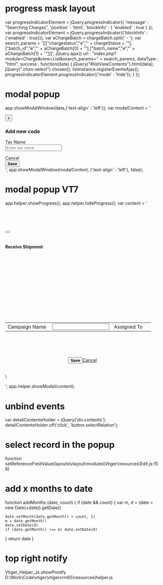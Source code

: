 # progress mask layout
var progressIndicatorElement = jQuery.progressIndicator({
	'message' : "Searching Charges",
	'position' : 'html',
	'blockInfo' : {
		'enabled' : true
	}
});
var progressIndicatorElement = jQuery.progressIndicator({'blockInfo' : {'enabled' : true}});
var aChargeBatch = chargeBatch.split(' - ');
var search_params = '[[["chargestatus","e","' + chargeStatus + '"],["batch_id","e","' + aChargeBatch[0] + '"],["batch_name","e","' + aChargeBatch[1] + '"]]]';
jQuery.ajax({
	url : "index.php?module=Charge&view=List&search_params=" + search_params,
	dataType : "html",
	success : function(data) {
		jQuery("#listViewContents").html(data);
		jQuery(".chzn-select").chosen();
		listInstance.registerEventsAjax();
		progressIndicatorElement.progressIndicator({'mode' : 'hide'});
	}
});

# modal popup
app.showModalWindow(data,{'text-align' : 'left'});
var modalContent = '<div class="modelContainer"><div class="modal-header contentsBackground"><button title="Close" type="button" data-dismiss="modal" aria-hidden="true" class="close">x</button><h3>Add new code</h3></div><form id="editCode" class="form-horizontal" method="POST"><div class="modal-body"><div class="row-fluid"><div class="control-group"><label class="control-label">Tax Name</label><div class="controls"><input class="span3" type="text" name="taxlabel" placeholder="Enter tax name" value="" /></div></div></div></div></div><div class="modal-footer quickCreateActions"><div class="pull-right cancelLinkContainer" style="margin-top:0px;"><a class="cancelLink" type="reset" data-dismiss="modal">Cancel</a></div><button class="btn btn-success" type="submit" name="saveButton"><strong>Save</strong></button></div></div>';
app.showModalWindow(modalContent, {'text-align' : 'left'}, false);

# modal popup VT7
app.helper.showProgress();
app.helper.hideProgress();
var content = '<div class="modal-dialog">\
	<div class="modal-content">\
		<div class="modal-header">\
			<div class="clearfix">\
				<div class="pull-right " ><button type="button" class="close" aria-label="Close" data-dismiss="modal"><span aria-hidden="true" class="fa fa-close"></span></button></div>\
				<h4 class="pull-left">Receive Shipment</h4>\
			</div>\
		</div>\
		<div class="modal-body">\
			<div class="quickCreateContent">\
				<table class="massEditTable table no-border">\
					<tr>\
						<td class="fieldLabel col-lg-2"><label class="muted pull-right">Campaign Name&nbsp; <span class="redColor">*</span> </label></td>\
						<td class="fieldValue col-lg-4" ><input id="Campaigns_editView_fieldName_campaignname" type="text" data-fieldname="campaignname" data-fieldtype="string" class="inputElement nameField" name="campaignname" value="" data-rule-required="true" /></td>\
						<td class="fieldLabel col-lg-2"><label class="muted pull-right">Assigned To&nbsp; <span class="redColor">*</span> </label></td>\
						<td class="fieldValue col-lg-4" ></td>\
					</tr>\
				</table>\
			</div>\
		</div>\
		<div class="modal-footer">\
			<center><button  class="btn btn-success" type="submit" name="saveButton"><strong>Save</strong></button><a href="#" class="cancelLink" type="reset" data-dismiss="modal">Cancel</a></center>\
		</div>\
	</div>\
</div>';
app.helper.showModal(content);

# unbind events
var detailContentsHolder = jQuery('div.contents');
detailContentsHolder.off('click', 'button.selectRelation');



# select record in the popup
function setReferenceFieldValue(layouts\vlayout\modules\Vtiger\resources\Edit.js:158)



# add x months to date
function addMonths (date, count) {
  if (date && count) {
    var m, d = (date = new Date(+date)).getDate()

    date.setMonth(date.getMonth() + count, 1)
    m = date.getMonth()
    date.setDate(d)
    if (date.getMonth() !== m) date.setDate(0)
  }
  return date
}


# top right notify
Vtiger_Helper_Js.showPnotify
D:\Work\Code\vtiger\vtigercrm65\resources\helper.js